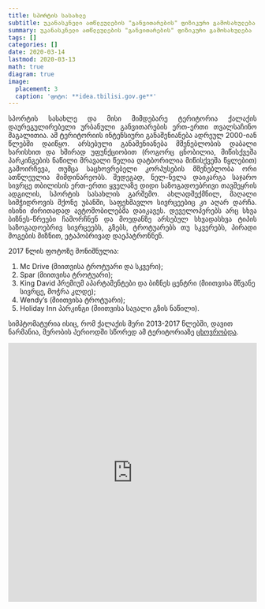 ```yaml
---
title: სპორტის სასახლე
subtitle: უკანასკნელი ათწლეულების "განვითარების" ფიზიკური გამოსახულება
summary: უკანასკნელი ათწლეულების "განვითარების" ფიზიკური გამოსახულება
tags: []
categories: []
date: 2020-03-14
lastmod: 2020-03-13
math: true
diagram: true
image:
  placement: 3
  caption: 'ფოტო: **idea.tbilisi.gov.ge**'
---
```

<p align="justify">
სპორტის სასახლე და მისი მიმდებარე ტერიტორია ქალაქის დაურეგულირებელი ურბანული განვითარების ერთ-ერთი თვალსაჩინო მაგალითია. ამ ტერიტორიის ინტენსიური განაშენიანება ადრეულ 2000-იან წლებში დაიწყო. არსებული განაშენიანება მშენებლობის დაბალი ხარისხით და ხშირად უფუნქციობით (როგორც ცნობილია, მიწისქვეშა პარკინგების ნაწილი მრავალი წელია დატბორილია მიწისქვეშა წყლებით) გამოირჩევა, თუმცა საცხოვრებელი კორპუსების მშენებლობა ორი ათწლეულია მიმდინარეობს. შედეგად, ნელ-ნელა დაიკარგა საჯარო სივრცე თბილისის ერთ-ერთი ყველაზე დიდი საზოგადოებრივი თავშეყრის ადგილის, სპორტის სასახლის გარშემო. ახლადშექმნილ, მაღალი სიმჭიდროვის მქონე უბანში, საფეხმავლო სივრცეებიც კი აღარ დარჩა. ისინი ძირითადად ავტომობილებმა დაიკავეს. 
დეველოპერებს არც სხვა ბიზნეს-წრეები ჩამორჩნენ და მოედანზე არსებულ სხვადასხვა ტიპის საზოგადოებრივ სივრცეებს, გზებს, ტროტუარებს თუ სკვერებს, პირადი მოგების მიზნით, ეტაპობრივად დაეპატრონნენ. </p>

2017 წლის ფოტოზე მონიშნულია: 

1. Mc Drive (მიითვისა ტროტუარი და სკვერი); 
2. Spar (მიითვისა ტროტუარი); 
3. King David პრემიუმ აპარტამენტები და ბიზნეს ცენტრი (მიითვისა მწვანე სივრცე, მოჭრა კლდე); 
4. Wendy’s (მიითვისა ტროტუარი);
5. Holiday Inn პარკინგი (მიითვისა სავალი გზის ნაწილი).

სიმპტომატურია ისიც, რომ ქალაქის მერი 2013-2017 წლებში, დავით ნარმანია, მერობის პერიოდში სწორედ ამ ტერიტორიაზე [ცხოვრობდა](https://www.bpn.ge/article/26619-ra-konebas-plobs-davit-narmania/). 

<div><iframe frameborder="0" class="juxtapose" width="100%" height="525" src="https://cdn.knightlab.com/libs/juxtapose/latest/embed/index.html?uid=812ccc80-56cd-11e9-8106-0edaf8f81e27"></iframe></div>


